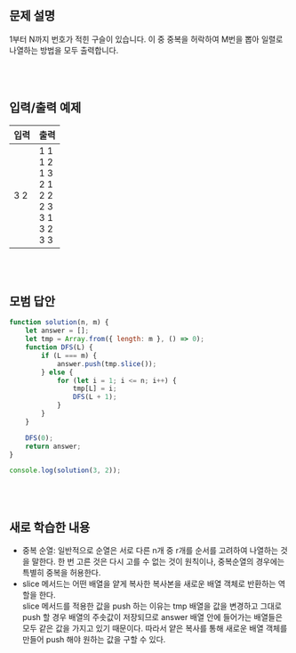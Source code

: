 ## 문제 설명

1부터 N까지 번호가 적힌 구슬이 있습니다. 이 중 중복을 허락하여 M번을 뽑아 일렬로 나열하는 방법을 모두 출력합니다. <br />

<br />
<br />

## 입력/출력 예제

| 입력 | 출력                                                                |
| ---- | ------------------------------------------------------------------- |
| 3 2  | 1 1</br>1 2</br>1 3</br>2 1</br>2 2</br>2 3</br>3 1</br>3 2</br>3 3 |

<br />
<br />

## 모범 답안

```js
function solution(n, m) {
    let answer = [];
    let tmp = Array.from({ length: m }, () => 0);
    function DFS(L) {
        if (L === m) {
            answer.push(tmp.slice());
        } else {
            for (let i = 1; i <= n; i++) {
                tmp[L] = i;
                DFS(L + 1);
            }
        }
    }

    DFS(0);
    return answer;
}

console.log(solution(3, 2));
```

<br />
<br />

## 새로 학습한 내용

-   중복 순열: 일반적으로 순열은 서로 다른 n개 중 r개를 순서를 고려하여 나열하는 것을 말한다. 한 번 고른 것은 다시 고를 수 없는 것이 원칙이나, 중복순열의 경우에는 특별히 중복을 허용한다.
-   slice 메서드는 어떤 배열을 얕게 복사한 복사본을 새로운 배열 객체로 반환하는 역할을 한다.</br>slice 메서드를 적용한 값을 push 하는 이유는 tmp 배열을 값을 변경하고 그대로 push 할 경우 배열의 주솟값이 저장되므로 answer 배열 안에 들어가는 배열들은 모두 같은 값을 가지고 있기 때문이다. 따라서 얕은 복사를 통해 새로운 배열 객체를 만들어 push 해야 원하는 값을 구할 수 있다.
